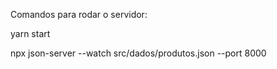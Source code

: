 Comandos para rodar o servidor:

yarn start

npx json-server --watch src/dados/produtos.json --port 8000